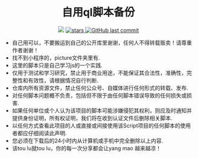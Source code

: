 <div align="center"> 
  <h1 align="center">自用ql脚本备份</h1>
  <img src="https://visitor-badge.glitch.me/badge?page_id=SkyNightovo/js" /></img>
    <a href="https://github.com/SkyNightovo/js/stargazers">
    <img src="https://img.shields.io/github/stars/SkyNightovo/js" alt="stars">
  </a>
  <a href="https://github.com/SkyNightovo/js/commits"><img alt="GitHub last commit" src="https://img.shields.io/github/last-commit/SkyNightovo/js?color=success&logo=github&style=flat-square"/></a>
</div>

* 自己用可以，不要搬运到自己的公开库里谢谢，任何人不得转载贩卖！请尊重作者谢谢！  
* 找不到小程序的，picture文件夹里有. 
* 这里的脚本只是自己学习js的一个实践. 
* 仅用于测试和学习研究，禁止用于商业用途，不能保证其合法性，准确性，完整性和有效性，请根据情况自行判断. 
* 仓库内所有资源文件，禁止任何公众号、自媒体进行任何形式的转载、发布. 
* 对任何脚本问题概不负责，包括但不限于由任何脚本错误导致的任何损失或损害. 
* 如果任何单位或个人认为该项目的脚本可能涉嫌侵犯其权利，则应及时通知并提供身份证明，所有权证明，我们将在收到认证文件后删除相关脚本. 
* 以任何方式查看此项目的人或直接或间接使用该Script项目的任何脚本的使用者都应仔细阅读此声明. 
* 您必须在下载后的24小时内从计算机或手机中完全删除以上内容. 
* 该tou lu就tou lu，你的每一次分享都会让yang mao 越来越凉！

